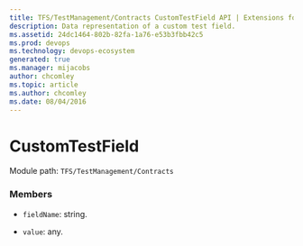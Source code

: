```yaml
---
title: TFS/TestManagement/Contracts CustomTestField API | Extensions for Azure DevOps Services
description: Data representation of a custom test field.
ms.assetid: 24dc1464-802b-82fa-1a76-e53b3fbb42c5
ms.prod: devops
ms.technology: devops-ecosystem
generated: true
ms.manager: mijacobs
author: chcomley
ms.topic: article
ms.author: chcomley
ms.date: 08/04/2016
---
```


# CustomTestField

Module path: `TFS/TestManagement/Contracts`


### Members

* `fieldName`: string. 

* `value`: any. 

